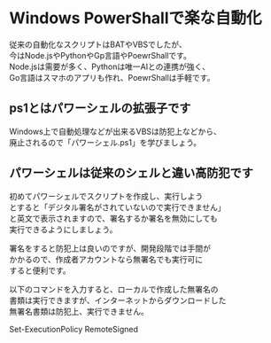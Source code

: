 # Windows PowerShallで楽な自動化
従来の自動化なスクリプトはBATやVBSでしたが、  
今はNode.jsやPythonやGp言語やPoewrShallです。  
Node.jsは需要が多く、Pythonは唯一AIとの連携が強く、  
Go言語はスマホのアプリも作れ、PoewrShallは手軽です。

## ps1とはパワーシェルの拡張子です
Windows上で自動処理などが出来るVBSは防犯上などから、  
廃止されるので「パワーシェル.ps1」を学びましょう。

## パワーシェルは従来のシェルと違い高防犯です
初めてパワーシェルでスクリプトを作成し、実行しよう  
とすると「デジタル署名がされていないので実行できません」  
と英文で表示されますので、署名するか署名を無効にしても  
実行できるようにしましょう。

署名をすると防犯上は良いのですが、開発段階では手間が  
かかるので、作成者アカウントなら無署名でも実行可に  
すると便利です。

以下のコマンドを入力すると、ローカルで作成した無署名の  
書類は実行できますが、インターネットからダウンロードした  
無署名書類は防犯上、実行できません。

Set-ExecutionPolicy RemoteSigned
